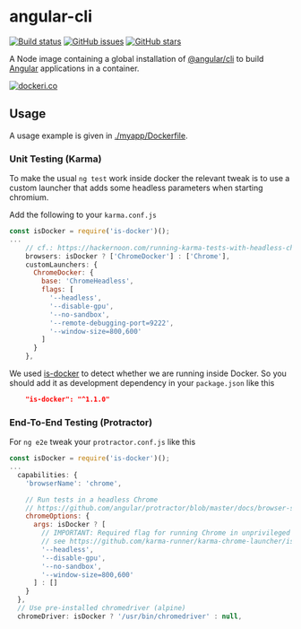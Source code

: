 # angular-cli

[![Build status](https://travis-ci.org/awesome-inc/angular-cli.svg?branch=master)](https://travis-ci.org/awesome-inc/angular-cli/)
[![GitHub issues](https://img.shields.io/github/issues/awesome-inc/angular-cli.svg "GitHub issues")](https://github.com/awesome-inc/angular-cli)
[![GitHub stars](https://img.shields.io/github/stars/awesome-inc/angular-cli.svg "GitHub stars")](https://github.com/awesome-inc/angular-cli)

A Node image containing a global installation of [@angular/cli](https://github.com/angular/angular-cli) to build [Angular](https://angular.io/) applications in a container.

[![dockeri.co](http://dockeri.co/image/awesomeinc/angular-cli)](https://hub.docker.com/r/awesomeinc/angular-cli/)

## Usage

A usage example is given in [./myapp/Dockerfile](./myapp/Dockerfile).

### Unit Testing (Karma)

To make the usual `ng test` work inside docker the relevant tweak is to use
a custom launcher that adds some headless parameters when starting chromium.

Add the following to your `karma.conf.js`

```js
const isDocker = require('is-docker')();
...
    // cf.: https://hackernoon.com/running-karma-tests-with-headless-chrome-inside-docker-ae4aceb06ed3
    browsers: isDocker ? ['ChromeDocker'] : ['Chrome'],
    customLaunchers: {
      ChromeDocker: {
        base: 'ChromeHeadless',
        flags: [
          '--headless',
          '--disable-gpu',
          '--no-sandbox',
          '--remote-debugging-port=9222',
          '--window-size=800,600'
        ]
      }
    },

```

We used [is-docker](https://www.npmjs.com/package/is-docker) to detect whether we are running inside Docker.
So you should add it as development dependency in your `package.json` like this

```json
    "is-docker": "^1.1.0"
```

### End-To-End Testing (Protractor)

For `ng e2e` tweak your `protractor.conf.js` like this

```js
const isDocker = require('is-docker')();
...
  capabilities: {
    'browserName': 'chrome',

    // Run tests in a headless Chrome
    // https://github.com/angular/protractor/blob/master/docs/browser-setup.md#using-headless-chrome
    chromeOptions: {
      args: isDocker ? [
        // IMPORTANT: Required flag for running Chrome in unprivileged Docker,
        // see https://github.com/karma-runner/karma-chrome-launcher/issues/125#issuecomment-312668593
        '--headless',
        '--disable-gpu',
        '--no-sandbox',
        '--window-size=800,600'
      ] : []
    }
  },
  // Use pre-installed chromedriver (alpine)
  chromeDriver: isDocker ? '/usr/bin/chromedriver' : null,
```
